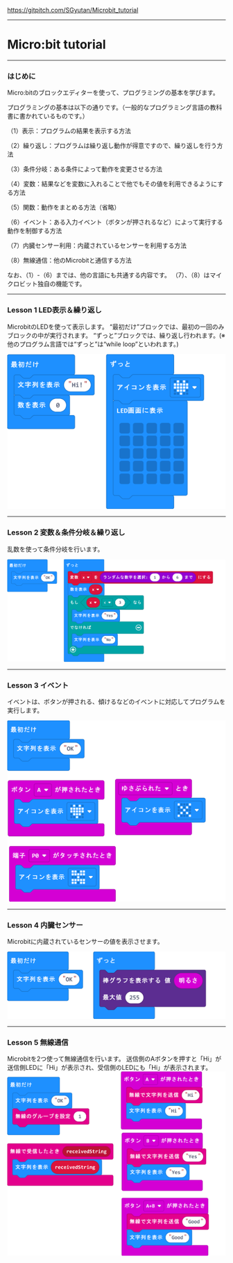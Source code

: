 https://gitpitch.com/SGyutan/Microbit_tutorial

---
# Micro:bit tutorial

---
### はじめに

Micro:bitのブロックエディターを使って、プログラミングの基本を学びます。

プログラミングの基本は以下の通りです。（一般的なプログラミング言語の教科書に書かれているものです。）

（1）表示：プログラムの結果を表示する方法

（2）繰り返し：プログラムは繰り返し動作が得意ですので、繰り返しを行う方法

（3）条件分岐：ある条件によって動作を変更させる方法

（4）変数：結果などを変数に入れることで他でもその値を利用できるようにする方法

（5）関数：動作をまとめる方法（省略）

（6）イベント：ある入力イベント（ボタンが押されるなど）によって実行する動作を制御する方法

（7）内臓センサー利用：内蔵されているセンサーを利用する方法

（8）無線通信：他のMicrobitと通信する方法

なお、（1）-（6）までは、他の言語にも共通する内容です。
（7）、（8）はマイクロビット独自の機能です。

---

### Lesson 1  LED表示＆繰り返し

MicrobitのLEDを使って表示します。
“最初だけ”ブロックでは、最初の一回のみブロックの中が実行されます。
“ずっと”ブロックでは、繰り返し行われます。(※他のプログラム言語では“ずっと”は“while loop”といわれます。)

![microbit_lesson1](./fig/microbit_lesson1.png)

---
### Lesson 2  変数＆条件分岐＆繰り返し

乱数を使って条件分岐を行います。

![microbit_lesson2](./fig/microbit_lesson2.png)

---
### Lesson 3  イベント

イベントは、ボタンが押される、傾けるなどのイベントに対応してプログラムを実行します。

![microbit_lesson3](./fig/microbit_lesson3.png)

---
### Lesson 4 内臓センサー

Microbitに内蔵されているセンサーの値を表示させます。

![microbit_lesson4](./fig/microbit_lesson4.png)

---
### Lesson 5  無線通信

Microbitを2つ使って無線通信を行います。
送信側のAボタンを押すと「Hi」が送信側LEDに「Hi」が表示され、受信側のLEDにも「Hi」が表示されます。
![microbit_lesson5](./fig/microbit_lesson5.png)

